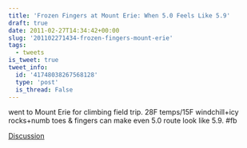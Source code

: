 ```yaml
---
title: 'Frozen Fingers at Mount Erie: When 5.0 Feels Like 5.9'
draft: true
date: 2011-02-27T14:34:42+00:00
slug: '201102271434-frozen-fingers-mount-erie'
tags:
  - tweets
is_tweet: true
tweet_info:
  id: '41748038267568128'
  type: 'post'
  is_thread: False
---
```




went to Mount Erie for climbing field trip. 28F temps/15F windchill+icy rocks+numb toes & fingers can make even 5.0 route look like 5.9. #fb

[Discussion](https://x.com/sytelus/status/41748038267568128)
